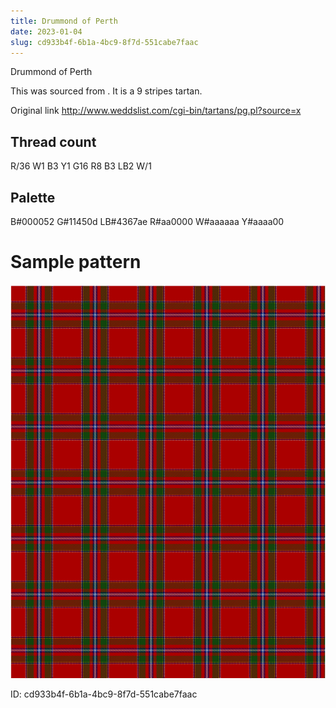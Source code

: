 ```yaml
---
title: Drummond of Perth
date: 2023-01-04
slug: cd933b4f-6b1a-4bc9-8f7d-551cabe7faac
---
```

Drummond of Perth

This was sourced from <no value>.  It is a 9 stripes tartan.

Original link http://www.weddslist.com/cgi-bin/tartans/pg.pl?source=x

## Thread count
R/36 W1 B3 Y1 G16 R8 B3 LB2 W/1

## Palette
B#000052 G#11450d LB#4367ae R#aa0000 W#aaaaaa Y#aaaa00

# Sample pattern

![Tartan detail](tartan.png "R/36 W1 B3 Y1 G16 R8 B3 LB2 W/1 tartan")

ID: cd933b4f-6b1a-4bc9-8f7d-551cabe7faac